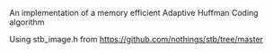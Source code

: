 An implementation of a memory efficient Adaptive Huffman Coding algorithm

Using stb_image.h from https://github.com/nothings/stb/tree/master
